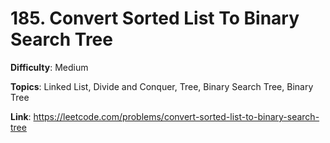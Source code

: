# 185. Convert Sorted List To Binary Search Tree

**Difficulty**: Medium

**Topics**: Linked List, Divide and Conquer, Tree, Binary Search Tree, Binary Tree

**Link**: https://leetcode.com/problems/convert-sorted-list-to-binary-search-tree
